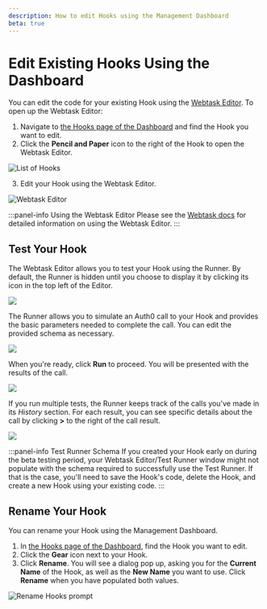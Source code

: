 ```yaml
---
description: How to edit Hooks using the Management Dashboard
beta: true
---
```


# Edit Existing Hooks Using the Dashboard

You can edit the code for your existing Hook using the [Webtask Editor](https://webtask.io/docs/editor). To open up the Webtask Editor:

1. Navigate to [the Hooks page of the Dashboard](${manage_url}/#/hooks) and find the Hook you want to edit.
2. Click the **Pencil and Paper** icon to the right of the Hook to open the Webtask Editor.

  ![List of Hooks](/media/articles/hooks/hooks-list.png)

3. Edit your Hook using the Webtask Editor.

  ![Webtask Editor](/media/articles/hooks/webtask-editor.png)

  :::panel-info Using the Webtask Editor
  Please see the [Webtask docs](https://webtask.io/docs/editor) for detailed information on using the Webtask Editor.
  :::

  ## Test Your Hook

  The Webtask Editor allows you to test your Hook using the Runner. By default, the Runner is hidden until you choose to display it by clicking its icon in the top left of the Editor.

  ![](/media/articles/hooks/webtask-runner.png)

  The Runner allows you to simulate an Auth0 call to your Hook and provides the basic parameters needed to complete the call. You can edit the provided schema as necessary.

  ![](/media/articles/hooks/webtask-runner2.png)

  When you're ready, click **Run** to proceed. You will be presented with the results of the call.

  ![](/media/articles/hooks/webtask-runner3.png)

  If you run multiple tests, the Runner keeps track of the calls you've made in its *History* section. For each result, you can see specific details about the call by clicking **>** to the right of the call result.

  ![](/media/articles/hooks/webtask-runner4.png)

  :::panel-info Test Runner Schema
  If you created your Hook early on during the beta testing period, your Webtask Editor/Test Runner window might not populate with the schema required to successfully use the Test Runner. If that is the case, you'll need to save the Hook's code, delete the Hook, and create a new Hook using your existing code.
  :::

## Rename Your Hook

You can rename your Hook using the Management Dashboard.

1. In [the Hooks page of the Dashboard](${manage_url}/#/hooks), find the Hook you want to edit.
2. Click the **Gear** icon next to your Hook.
3. Click **Rename**. You will see a dialog pop up, asking you for the **Current Name** of the Hook, as well as the **New Name** you want to use. Click **Rename** when you have populated both values.

![Rename Hooks prompt](/media/articles/hooks/rename-hook.png)
